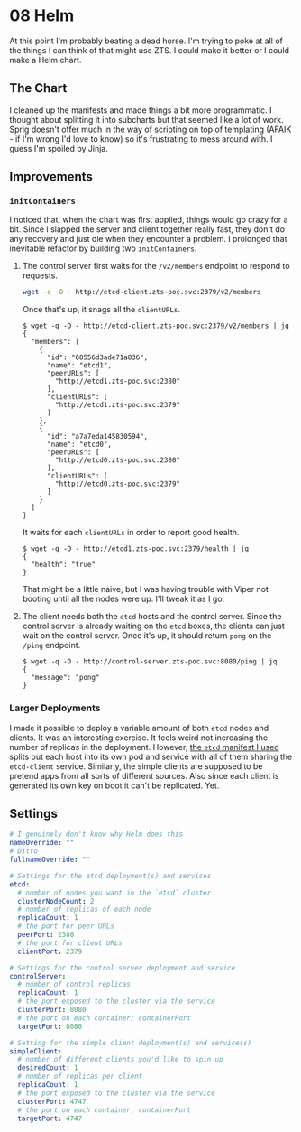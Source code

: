 # 08 Helm

At this point I'm probably beating a dead horse. I'm trying to poke at all of the things I can think of that might use ZTS. I could make it better or I could make a Helm chart.

## The Chart

I cleaned up the manifests and made things a bit more programmatic. I thought about splitting it into subcharts but that seemed like a lot of work. Sprig doesn't offer much in the way of scripting on top of templating (AFAIK - if I'm wrong I'd love to know) so it's frustrating to mess around with. I guess I'm spoiled by Jinja.

## Improvements

### `initContainers`

I noticed that, when the chart was first applied, things would go crazy for a bit. Since I slapped the server and client together really fast, they don't do any recovery and just die when they encounter a problem. I prolonged that inevitable refactor by building two `initContainers`.

1. The control server first waits for the `/v2/members` endpoint to respond to requests.
    ```bash
    wget -q -O - http://etcd-client.zts-poc.svc:2379/v2/members
    ``` 
    Once that's up, it snags all the `clientURLs`.
    ```shell-session
    $ wget -q -O - http://etcd-client.zts-poc.svc:2379/v2/members | jq
    {
      "members": [
        {
          "id": "68556d3ade71a836",
          "name": "etcd1",
          "peerURLs": [
            "http://etcd1.zts-poc.svc:2380"
          ],
          "clientURLs": [
            "http://etcd1.zts-poc.svc:2379"
          ]
        },
        {
          "id": "a7a7eda145830594",
          "name": "etcd0",
          "peerURLs": [
            "http://etcd0.zts-poc.svc:2380"
          ],
          "clientURLs": [
            "http://etcd0.zts-poc.svc:2379"
          ]
        }
      ]
    }
    ```
    It waits for each `clientURLs` in order to report good health.
    ```shell-session
    $ wget -q -O - http://etcd1.zts-poc.svc:2379/health | jq
    {
      "health": "true"
    }
    ```
    That might be a little naive, but I was having trouble with Viper not booting until all the nodes were up. I'll tweak it as I go.
    
2. The client needs both the `etcd` hosts and the control server. Since the control server is already waiting on the `etcd` boxes, the clients can just wait on the control server. Once it's up, it should return `pong` on the `/ping` endpoint.
    ```shell-session
    $ wget -q -O - http://control-server.zts-poc.svc:8080/ping | jq
    {
      "message": "pong"
    }
    ```
    
### Larger Deployments

I made it possible to deploy a variable amount of both `etcd` nodes and clients. It was an interesting exercise. It feels weird not increasing the number of replicas in the deployment. However, [the `etcd` manifest I used](https://github.com/etcd-io/etcd/blob/master/hack/kubernetes-deploy/etcd.yml) splits out each host into its own pod and service with all of them sharing the `etcd-client` service. Similarly, the simple clients are supposed to be pretend apps from all sorts of different sources. Also since each client is generated its own key on boot it can't be replicated. Yet.

## Settings

```yaml
# I genuinely don't know why Helm does this
nameOverride: ""
# Ditto
fullnameOverride: ""

# Settings for the etcd deployment(s) and services
etcd:
  # number of nodes you want in the `etcd` cluster
  clusterNodeCount: 2
  # number of replicas of each node
  replicaCount: 1
  # the port for peer URLs
  peerPort: 2380
  # the port for client URLs
  clientPort: 2379

# Settings for the control server deployment and service
controlServer:
  # number of control replicas
  replicaCount: 1
  # the port exposed to the cluster via the service
  clusterPort: 8080
  # the port on each container; containerPort
  targetPort: 8080

# Setting for the simple client deployment(s) and service(s)
simpleClient:
  # number of different clients you'd like to spin up
  desiredCount: 1
  # number of replicas per client
  replicaCount: 1
  # the port exposed to the cluster via the service
  clusterPort: 4747
  # the port on each container; containerPort
  targetPort: 4747
```
